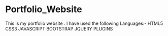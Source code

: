 # Portfolio_Website
This is my portfolio website .
I have used the following Languages:-
HTML5 
CSS3
JAVASCRIPT
BOOTSTRAP
JQUERY
PLUGINS
